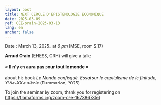 ```yaml
---
layout: post
title: NEXT CERCLE D'EPISTEMOLOGIE ECONOMIQUE
date: 2025-03-09
ref: CEE-orain-2025-03-13
lang: en
anchor: false
---
```



<i class="fas fa-table"></i> Date : March 13, 2025_ at _6 pm_ (MSE, room S.17)

**Arnud Orain** (EHESS, CRH) will give a talk:

#### «  Il n'y en aura pas pour tout le monde »

about his book *Le Monde confisqué. Essai sur le capitalisme de la finitude, XVIe-XXIe siècle* (Flammarion, 2025).

To join the seminar by zoom, thank you for registering on  https://framaforms.org/zoom-cee-1673867356
